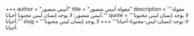 +++
author = "أنيس منصور"
title = "مقولة أنيس منصور"
description = '''مقولة أنيس منصور: لا يوجد إنسان ليس مجنونا أحيانا.'''
quote = '''لا يوجد إنسان ليس مجنونا أحيانا.'''
slug = '''لا-يوجد-إنسان-ليس-مجنونا-أحيانا'''
+++
لا يوجد إنسان ليس مجنونا أحيانا.
